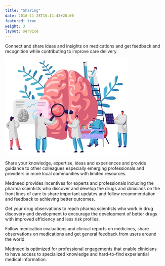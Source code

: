 ```yaml
---
title: "Sharing"
date: 2018-11-28T15:14:43+20:00  
featured: true
weight: 3
layout: service
---
```


Connect and share ideas and insights on medications and get feedback and recognition while contributing to improve care delivery.

![Pharm drugs](/images/illustrations/providers.jpg)

Share your knowledge, expertise, ideas and experiences and provide guidance to other colleagues especially emerging professionals and providers in more local communities with limited resources. 

Medneed provides incentives for experts and professionals including the pharma scientists who discover and develop the drugs and clinicians on the front lines of care to share important updates and follow recommendation and feedback to achieving better outcomes.

Get your drug observations to reach pharma scientists who work in drug discovery and development to encourage the development of better drugs with improved efficiency and less risk profiles.

Follow medication evaluations and clinical reports on medicines, share observations on medications and get general feedback from users around the world.

Medneed is optimized for professional engagements that enable clinicians to have access to specialized knowledge and hard-to-find experiential medical information. 



